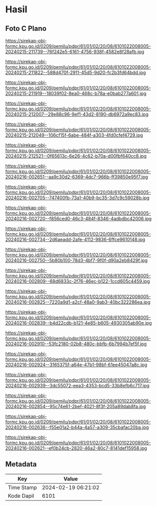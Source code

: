 # Hasil

## Foto C Plano

https://sirekap-obj-formc.kpu.go.id/0209/pemilu/pdpr/61/01/02/20/08/6101022008005-20240215-211739--76f242e5-6161-4756-938f-4582e8f28afb.jpg

https://sirekap-obj-formc.kpu.go.id/0209/pemilu/pdpr/61/01/02/20/08/6101022008005-20240215-211822--588d470f-2911-45d5-9d20-fc2b3fd64bdd.jpg

https://sirekap-obj-formc.kpu.go.id/0209/pemilu/pdpr/61/01/02/20/08/6101022008005-20240215-211919--18039f02-8ea0-468c-b78a-e0bab277a601.jpg

https://sirekap-obj-formc.kpu.go.id/0209/pemilu/pdpr/61/01/02/20/08/6101022008005-20240215-212007--29e88c96-9ef1-43d2-8190-db6972a9ec83.jpg

https://sirekap-obj-formc.kpu.go.id/0209/pemilu/pdpr/61/01/02/20/08/6101022008005-20240215-212049--106cf15f-6abe-484f-a303-4fd0cfef4729.jpg

https://sirekap-obj-formc.kpu.go.id/0209/pemilu/pdpr/61/01/02/20/08/6101022008005-20240215-212521--0f65613c-6e26-4c62-b70a-d00fbf640cc8.jpg

https://sirekap-obj-formc.kpu.go.id/0209/pemilu/pdpr/61/01/02/20/08/6101022008005-20240216-002651--aa9c30d2-6369-4dc7-966b-ff39850e95f7.jpg

https://sirekap-obj-formc.kpu.go.id/0209/pemilu/pdpr/61/01/02/20/08/6101022008005-20240216-002705--747400fb-73a1-40b9-bc35-3d7c9c59028b.jpg

https://sirekap-obj-formc.kpu.go.id/0209/pemilu/pdpr/61/01/02/20/08/6101022008005-20240216-002720--f856ced0-46c3-484f-8346-4adbdbc42006.jpg

https://sirekap-obj-formc.kpu.go.id/0209/pemilu/pdpr/61/01/02/20/08/6101022008005-20240216-002734--2d6aeadd-2afe-4112-9836-6ffce9610148.jpg

https://sirekap-obj-formc.kpu.go.id/0209/pemilu/pdpr/61/01/02/20/08/6101022008005-20240216-002750--5b80b100-78d3-4bf7-9f0f-d90a2eb8429f.jpg

https://sirekap-obj-formc.kpu.go.id/0209/pemilu/pdpr/61/01/02/20/08/6101022008005-20240216-002809--68d6833c-2f76-46ec-b122-1ccd605c4459.jpg

https://sirekap-obj-formc.kpu.go.id/0209/pemilu/pdpr/61/01/02/20/08/6101022008005-20240216-002825--7220a9d1-a2cf-48a0-9ab3-40bc322286ea.jpg

https://sirekap-obj-formc.kpu.go.id/0209/pemilu/pdpr/61/01/02/20/08/6101022008005-20240216-002839--b4d22cdb-b121-4e85-b605-4930305ab90e.jpg

https://sirekap-obj-formc.kpu.go.id/0209/pemilu/pdpr/61/01/02/20/08/6101022008005-20240216-002910--53fc2180-02b8-480c-bbfb-6b7994b7ef5f.jpg

https://sirekap-obj-formc.kpu.go.id/0209/pemilu/pdpr/61/01/02/20/08/6101022008005-20240216-002924--3165375f-a64e-47b1-98bf-61ee45047a8c.jpg

https://sirekap-obj-formc.kpu.go.id/0209/pemilu/pdpr/61/01/02/20/08/6101022008005-20240216-002939--3dc55072-eea3-4353-bcd5-33b8efb6c717.jpg

https://sirekap-obj-formc.kpu.go.id/0209/pemilu/pdpr/61/01/02/20/08/6101022008005-20240216-002854--95c74e61-2bef-4021-8f3f-205a89dab8fa.jpg

https://sirekap-obj-formc.kpu.go.id/0209/pemilu/pdpr/61/01/02/20/08/6101022008005-20240216-002636--f55e01a2-b44a-4a57-a309-35cbafac20ba.jpg

https://sirekap-obj-formc.kpu.go.id/0209/pemilu/pdpr/61/01/02/20/08/6101022008005-20240216-002621--ef0b24cb-2820-46a2-80c7-8141def15958.jpg


## Metadata

| Key        | Value               |
| ---------- | ------------------- |
| Time Stamp | 2024-02-19 06:21:02 |
| Kode Dapil | 6101                |



